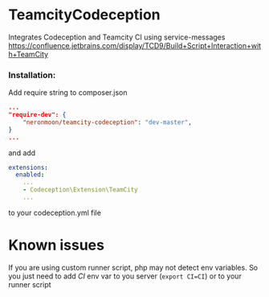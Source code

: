 # TeamcityCodeception
Integrates Codeception and Teamcity CI using service-messages
https://confluence.jetbrains.com/display/TCD9/Build+Script+Interaction+with+TeamCity
### Installation:
Add require string to composer.json
```json
...
"require-dev": {
	"neronmoon/teamcity-codeception": "dev-master",
}
...
```
and add
```yaml
extensions:
  enabled:
    ...
    - Codeception\Extension\TeamCity
    ...
```
to your codeception.yml file

# Known issues
If you are using custom runner script, php may not detect env variables. So you just need to add *CI* env var to you server (```export CI=CI```) or to your runner script